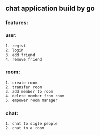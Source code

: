 ## chat application build by go
### features:
#### user:
    1. regist
    2. login
    3. add friend
    4. remove friend
### room:
    1. create room
    2. transfer room
    3. add member to room
    4. delete member from room
    5. empower room manager
### chat:
    1. chat to sigle people
    2. chat to a room
    